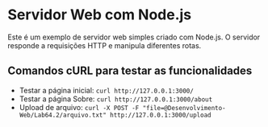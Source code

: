 # Servidor Web com Node.js

Este é um exemplo de servidor web simples criado com Node.js. O servidor responde a requisições HTTP e manipula diferentes rotas.

## Comandos cURL para testar as funcionalidades

* Testar a página inicial: `curl http://127.0.0.1:3000/`
* Testar a página Sobre: `curl http://127.0.0.1:3000/about`
* Upload de arquivo: `curl -X POST -F "file=@Desenvolvimento-Web/Lab64.2/arquivo.txt" http://127.0.0.1:3000/upload`